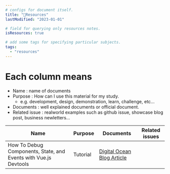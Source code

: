 ```yaml
---
# configs for document itself.
title: "🚚Resources"
lastModified: "2023-01-01"

# field for querying only resources notes.
isResources: true

# add some tags for specifying particular subjects.
tags:
  - "resources"
---
```

# Each column means
- Name : name of documents
- Purpose : How can I use this material for my study.
	- e.g. development, design, demonstration, learn, challenge, etc...
- Documents : well explained documents or official document.
- Related issue : realworld examples such as github issue, showcase blog post, business newletters...

| Name                                                            | Purpose  | Documents | Related issues |
| --------------------------------------------------------------- | -------- | --------- | -------------- |
| How To Debug Components, State, and Events with Vue.js Devtools | Tutorial | [Digital Ocean Blog Article](https://www.digitalocean.com/community/tutorials/how-to-debug-components-state-and-events-with-vue-js-devtools)          |                |

